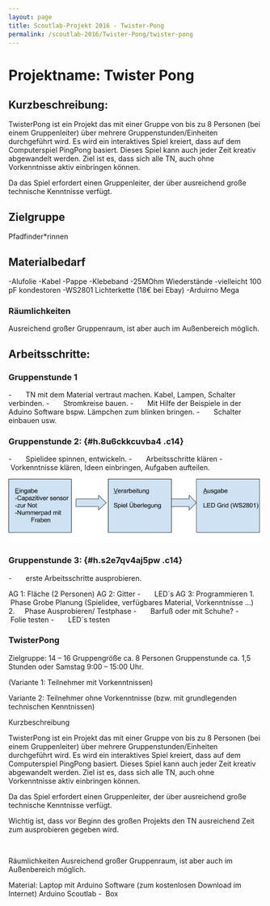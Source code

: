 ```yaml
---
layout: page
title: Scoutlab-Projekt 2016 - Twister-Pong
permalink: /scoutlab-2016/Twister-Pong/twister-pong
---
```

# Projektname: Twister Pong

## Kurzbeschreibung:

TwisterPong ist ein Projekt das mit einer Gruppe von bis zu 8 Personen
(bei einem Gruppenleiter) über mehrere Gruppenstunden/Einheiten
durchgeführt wird. Es wird ein interaktives Spiel kreiert, dass auf dem
Computerspiel PingPong basiert. Dieses Spiel kann auch jeder Zeit
kreativ abgewandelt werden. Ziel ist es, dass sich alle TN, auch ohne
Vorkenntnisse aktiv einbringen können.

Da das Spiel erfordert einen Gruppenleiter, der über ausreichend große
technische Kenntnisse verfügt.

## Zielgruppe

Pfadfinder*rinnen

## Materialbedarf

-Alufolie
-Kabel
-Pappe
-Klebeband
-25MOhm Wiederstände
-vielleicht 100 pF kondestoren
-WS2801 Lichterkette (18€ bei Ebay)
-Arduirno Mega

### Räumlichkeiten
Ausreichend großer Gruppenraum, ist aber auch im Außenbereich möglich.


## Arbeitsschritte:

### Gruppenstunde 1

-       TN mit dem Material vertraut machen. Kabel, Lampen, Schalter
verbinden.
-       Stromkreise bauen.
-       Mit Hilfe der Beispiele in der Aduino Software bspw. Lämpchen
zum blinken bringen.
-       Schalter einbauen usw.


### Gruppenstunde 2: {#h.8u6ckkcuvba4 .c14}
-       Spielidee spinnen, entwickeln.
-       Arbeitsschritte klären
-       Vorkenntnisse klären, Ideen einbringen, Aufgaben aufteilen.

![](images/image1.png)

### Gruppenstunde 3: {#h.s2e7qv4aj5pw .c14}
-       erste Arbeitsschritte ausprobieren.

AG 1: Fläche (2 Personen)
AG 2: Gitter
-       LED´s
AG 3: Programmieren
1.     Phase
Grobe Planung (Spielidee, verfügbares Material, Vorkenntnisse ...)
2.     Phase
Ausprobieren/ Testphase
-       Barfuß oder mit Schuhe?
-       Folie testen
-       LED´s testen

### TwisterPong

Zielgruppe: 14 – 16
Gruppengröße ca. 8 Personen
Gruppenstunde ca. 1,5 Stunden oder Samstag 9:00 – 15:00 Uhr.

(Variante 1: Teilnehmer mit Vorkenntnissen)

Variante 2: Teilnehmer ohne Vorkenntnisse (bzw. mit grundlegenden
technischen Kenntnissen)


Kurzbeschreibung

TwisterPong ist ein Projekt das mit einer Gruppe von bis zu 8 Personen
(bei einem Gruppenleiter) über mehrere Gruppenstunden/Einheiten
durchgeführt wird. Es wird ein interaktives Spiel kreiert, dass auf dem
Computerspiel PingPong basiert. Dieses Spiel kann auch jeder Zeit
kreativ abgewandelt werden. Ziel ist es, dass sich alle TN, auch ohne
Vorkenntnisse aktiv einbringen können.

Da das Spiel erfordert einen Gruppenleiter, der über ausreichend große
technische Kenntnisse verfügt.

Wichtig ist, dass vor Beginn des großen Projekts den TN ausreichend Zeit
zum ausprobieren gegeben wird.

 

Räumlichkeiten
Ausreichend großer Gruppenraum, ist aber auch im Außenbereich möglich.


Material:
Laptop mit Arduino Software (zum kostenlosen Download im Internet)
Arduino
Scoutlab -  Box
